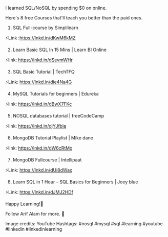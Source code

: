 I learned SQL/NoSQL by spending $0 on online.

Here's 8 free Courses that'll teach you better than the paid ones.


1. SQL Full-course by Simplilearn

⚡️Link :https://lnkd.in/dKwM6kMZ

2. Learn Basic SQL In 15 Mins | Learn BI Online

⚡️link: https://lnkd.in/dSevmWHr

3. SQL Basic Tutorial | TechTFQ

⚡️Link: https://lnkd.in/die4Na4G

4. MySQL Tutorials for beginners | Edureka

⚡️link: https://lnkd.in/dBwX7FKc

5. NOSQL databases tutorial | freeCodeCamp

⚡️link: https://lnkd.in/djYJfbia

6. MongoDB Tutorial Playlist | Mike dane

⚡️link: https://lnkd.in/dW6cRtMx

7. MongoDB Fullcourse | Intellipaat

⚡️Link: https://lnkd.in/dUi8dWax

8. Learn SQL in 1 Hour – SQL Basics for Beginners | Joey blue

⚡️Link: https://lnkd.in/dJMJ2HDf

Happy Learning!🙌

Follow Arif Alam for more. 📌

Image credits: YouTube
Hashtags: #nosql #mysql #sql #learning #youtube #linkedin #linkedinlearning

